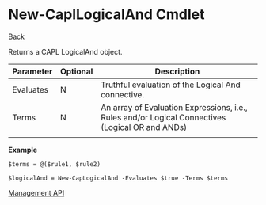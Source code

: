 ﻿

New-CaplLogicalAnd Cmdlet
===
[Back](MgmtApi.md)

Returns a CAPL LogicalAnd object.

| **Parameter** | **Optional** | **Description**                                                                                  |
|---------------|--------------|--------------------------------------------------------------------------------------------------|
| Evaluates     | N            | Truthful evaluation of the Logical And connective.                                               |
| Terms         | N            | An array of Evaluation Expressions, i.e., Rules and/or Logical Connectives (Logical OR and ANDs) |
|               |              |                                                                                                                                                                                           

**Example**
```
$terms = @($rule1, $rule2)

$logicalAnd = New-CapLogicalAnd -Evaluates $true -Terms $terms  
```
[Management API](MgmtApi.md)
